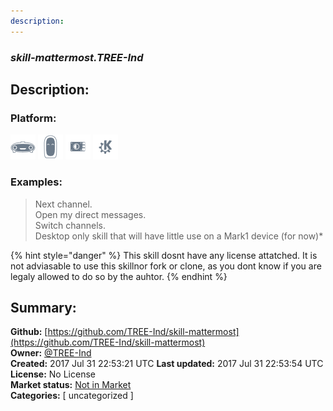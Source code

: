 ```yaml
---
description: 
---
```


### _skill-mattermost.TREE-Ind_  
## Description:  
  
  
  
### Platform:  
 ![Mark I](../.gitbook/assets/mark-1-icon.png)  ![Mark II](../.gitbook/assets/mark-2-icon.png)  ![Picroft](../.gitbook/assets/picroft-icon.png)  ![plasmoid](../.gitbook/assets/kde.png)   
### Examples:  
> Next channel.  
> Open my direct messages.  
> Switch channels.  
> Desktop only skill that will have little use on a Mark1 device (for now)*  
>   
  
{% hint style="danger" %}
This skill dosnt have any license attatched. It is not adviasable to use this skillnor fork or clone, as you dont know if you are legaly allowed to do so by the auhtor.
{% endhint %}
  
## Summary:  
**Github:** [https://github.com/TREE-Ind/skill-mattermost](https://github.com/TREE-Ind/skill-mattermost)  
**Owner:** [@TREE-Ind](https://github.com/TREE-Ind)  
**Created:** 2017 Jul 31 22:53:21 UTC  **Last updated:** 2017 Jul 31 22:53:54 UTC  
**License:** No License  
**Market status:** [Not in Market](https://market.mycroft.ai/skill/)  
**Categories:** [ uncategorized ]   
